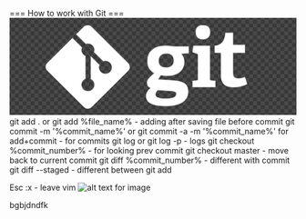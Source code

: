 === How to work with Git ===
![git_logo](logo.png)
git add . or git add %file_name% - adding after saving file before commit
git commit -m '%commit_name%' or git commit -a -m '%commit_name%' for add+commit - for commits
git log or git log -p - logs
git checkout %commit_number% - for looking prev commit
git checkout master - move back to current commit
git diff %commit_number% - different with commit
git diff --staged - different between git add

Esc :x - leave vim
![alt text for image](%pic_path%)

bgbjdndfk
